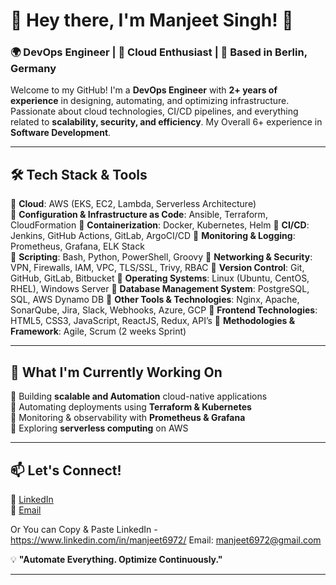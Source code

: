# 🚀 Hey there, I'm Manjeet Singh! 👋

### 🌍 DevOps Engineer | 🚢 Cloud Enthusiast | 📍 Based in Berlin, Germany  

Welcome to my GitHub! I'm a **DevOps Engineer** with **2+ years of experience** in designing, automating, and optimizing infrastructure. Passionate about cloud technologies, CI/CD pipelines, and everything related to **scalability, security, and efficiency**. My Overall 6+ experience in **Software Development**.  

---

## 🛠️ Tech Stack & Tools  
🔹 **Cloud**: AWS (EKS, EC2, Lambda, Serverless Architecture)  
🔹 **Configuration  & Infrastructure as Code**: Ansible, Terraform, CloudFormation 
🔹 **Containerization**: Docker, Kubernetes, Helm 
🔹 **CI/CD**: Jenkins, GitHub Actions, GitLab, ArgoCI/CD 
🔹 **Monitoring & Logging**: Prometheus, Grafana, ELK Stack  
🔹 **Scripting**: Bash, Python, PowerShell, Groovy
🔹 **Networking & Security**: VPN, Firewalls, IAM, VPC, TLS/SSL, Trivy, RBAC
🔹 **Version Control**: Git, GitHub, GitLab, Bitbucket
🔹 **Operating Systems**: Linux (Ubuntu, CentOS, RHEL), Windows Server
🔹 **Database Management System**: PostgreSQL, SQL, AWS Dynamo DB
🔹 **Other Tools & Technologies**: Nginx, Apache, SonarQube, Jira, Slack, Webhooks, Azure, GCP
🔹 **Frontend Technologies**: HTML5, CSS3, JavaScript, ReactJS, Redux, API’s
🔹 **Methodologies & Framework**: Agile, Scrum (2 weeks Sprint)

---

## 🚀 What I'm Currently Working On  
🔸 Building **scalable and Automation** cloud-native applications  
🔸 Automating deployments using **Terraform & Kubernetes**  
🔸 Monitoring & observability with **Prometheus & Grafana**  
🔸 Exploring **serverless computing** on AWS  

---

## 📫 Let's Connect!  
🔗 [LinkedIn](https://www.linkedin.com/in/manjeet6972/)    
📧 [Email](mailto:your.manjeet6972@gmail.com)

Or You can Copy & Paste 
LinkedIn - https://www.linkedin.com/in/manjeet6972/
Email: manjeet6972@gmail.com

💡 **"Automate Everything. Optimize Continuously."**  

---
